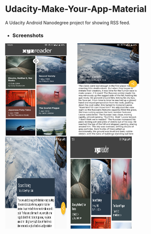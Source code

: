 # Udacity-Make-Your-App-Material
A Udacity Android Nanodegree project for showing RSS feed.

+ ### Screenshots
<img src="https://raw.githubusercontent.com/Dex1019/Udacity-Make-Your-App-Material/master/Screenshots/1.png" width="200" height="300"/>&nbsp;&nbsp; &nbsp;&nbsp; &nbsp;&nbsp; 
<img src="https://raw.githubusercontent.com/Dex1019/Udacity-Make-Your-App-Material/master/Screenshots/2.png" width="200" height="300"/>&nbsp;&nbsp; &nbsp;&nbsp; &nbsp;&nbsp;
<img src="https://raw.githubusercontent.com/Dex1019/Udacity-Make-Your-App-Material/master/Screenshots/3.png" width="200" height="300"/>&nbsp;&nbsp;
<img src="https://raw.githubusercontent.com/Dex1019/Udacity-Make-Your-App-Material/master/Screenshots/4.png" width="200" height="300"/>
